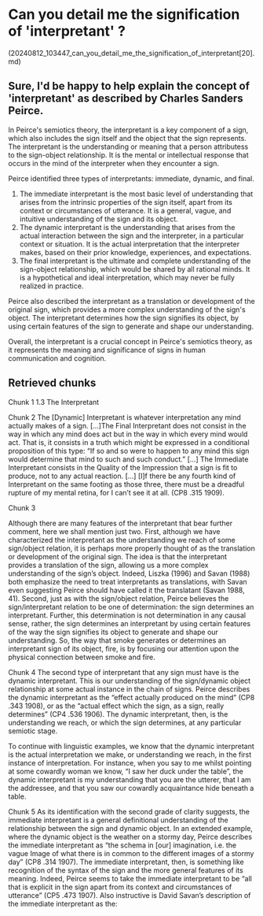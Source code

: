 # Can you detail me the signification of 'interpretant' ?
(20240812_103447_can_you_detail_me_the_signification_of_interpretant[20].md)

## Sure, I'd be happy to help explain the concept of 'interpretant' as described by Charles Sanders Peirce.

In Peirce's semiotics theory, the interpretant is a key component of a sign, which also includes the sign itself and the object that the sign represents. The interpretant is the understanding or meaning that a person attributess to the sign-object relationship. It is the mental or intellectual response that occurs in the mind of the interpreter when they encounter a sign.

Peirce identified three types of interpretants: immediate, dynamic, and final.

1. The immediate interpretant is the most basic level of understanding that arises from the intrinsic properties of the sign itself, apart from its context or circumstances of utterance. It is a general, vague, and intuitive understanding of the sign and its object.
2. The dynamic interpretant is the understanding that arises from the actual interaction between the sign and the interpreter, in a particular context or situation. It is the actual interpretation that the interpreter makes, based on their prior knowledge, experiences, and expectations.
3. The final interpretant is the ultimate and complete understanding of the sign-object relationship, which would be shared by all rational minds. It is a hypothetical and ideal interpretation, which may never be fully realized in practice.

Peirce also described the interpretant as a translation or development of the original sign, which provides a more complex understanding of the sign's object. The interpretant determines how the sign signifies its object, by using certain features of the sign to generate and shape our understanding.

Overall, the interpretant is a crucial concept in Peirce's semiotics theory, as it represents the meaning and significance of signs in human communication and cognition.

## Retrieved chunks
Chunk 1 
1.3 The Interpretant

Chunk 2 
The [Dynamic] Interpretant is whatever interpretation any mind actually makes of a sign. […]The Final Interpretant does not consist in the way in which any mind does act but in the way in which every mind would act. That is, it consists in a truth which might be expressed in a conditional proposition of this type: “If so and so were to happen to any mind this sign would determine that mind to such and such conduct.” […] The Immediate Interpretant consists in the Quality of the Impression that a sign is fit to produce, not to any actual reaction. […] [I]f there be any fourth kind of Interpretant on the same footing as those three, there must be a dreadful rupture of my mental retina, for I can’t see it at all. (CP8 .315 1909).

Chunk 3 

Although there are many features of the interpretant that bear further comment, here we shall mention just two. First, although we have characterized the interpretant as the understanding we reach of some sign/object relation, it is perhaps more properly thought of as the translation or development of the original sign. The idea is that the interpretant provides a translation of the sign, allowing us a more complex understanding of the sign’s object. Indeed, Liszka (1996) and Savan (1988) both emphasize the need to treat interpretants as translations, with Savan even suggesting Peirce should have called it the translatant (Savan 1988, 41). Second, just as with the sign/object relation, Peirce believes the sign/interpretant relation to be one of determination: the sign determines an interpretant. Further, this determination is not determination in any causal sense, rather, the sign determines an interpretant by using certain features of the way the sign signifies its object to generate and shape our understanding. So, the way that smoke generates or determines an interpretant sign of its object, fire, is by focusing our attention upon the physical connection between smoke and fire.

Chunk 4 
The second type of interpretant that any sign must have is the dynamic interpretant. This is our understanding of the sign/dynamic object relationship at some actual instance in the chain of signs. Peirce describes the dynamic interpretant as the “effect actually produced on the mind” (CP8 .343 1908), or as the “actual effect which the sign, as a sign, really determines” (CP4 .536 1906). The dynamic interpretant, then, is the understanding we reach, or which the sign determines, at any particular semiotic stage.

To continue with linguistic examples, we know that the dynamic interpretant is the actual interpretation we make, or understanding we reach, in the first instance of interpretation. For instance, when you say to me whilst pointing at some cowardly woman we know, “I saw her duck under the table”, the dynamic interpretant is my understanding that you are the utterer, that I am the addressee, and that you saw our cowardly acquaintance hide beneath a table.

Chunk 5 
As its identification with the second grade of clarity suggests, the immediate interpretant is a general definitional understanding of the relationship between the sign and dynamic object. In an extended example, where the dynamic object is the weather on a stormy day, Peirce describes the immediate interpretant as “the schema in [our] imagination, i.e. the vague Image of what there is in common to the different images of a stormy day” (CP8 .314 1907). The immediate interpretant, then, is something like recognition of the syntax of the sign and the more general features of its meaning. Indeed, Peirce seems to take the immediate interpretant to be “all that is explicit in the sign apart from its context and circumstances of utterance” (CP5 .473 1907). Also instructive is David Savan’s description of the immediate interpretant as the:

